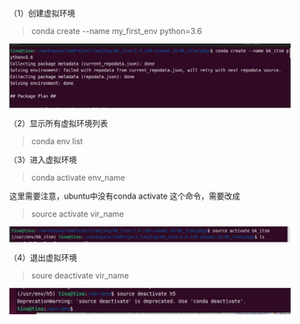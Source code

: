 （1）创建虚拟环境

> conda create --name my_first_env python=3.6

![](../../assets/2022-11-03-16-46-32-image.png)

（2）显示所有虚拟环境列表

> conda env list

 （3）进入虚拟环境

> conda activate env_name 

这里需要注意，ubuntu中没有conda activate 这个命令，需要改成

> source activate vir_name

![](../../assets/2022-11-03-16-46-12-image.png)

（4）退出虚拟环境

> soure deactivate vir_name

![](../../assets/2022-11-03-17-11-45-image.png)


